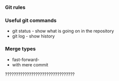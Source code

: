 ### Git rules

### Useful git commands
- git status - show what is going on in the repository 
- git log - show history


### Merge types
- fast-forward-
- with mere commit


????????????????????????????????
